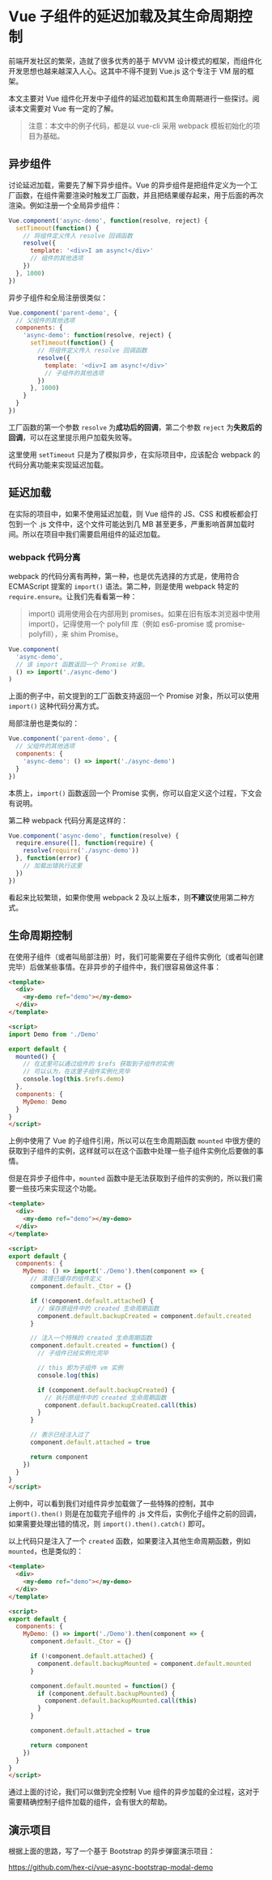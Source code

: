 # Vue 子组件的延迟加载及其生命周期控制

前端开发社区的繁荣，造就了很多优秀的基于 MVVM 设计模式的框架，而组件化开发思想也越来越深入人心。这其中不得不提到 Vue.js 这个专注于 VM 层的框架。

本文主要对 Vue 组件化开发中子组件的延迟加载和其生命周期进行一些探讨。阅读本文需要对 Vue 有一定的了解。

> 注意：本文中的例子代码，都是以 vue-cli 采用 webpack 模板初始化的项目为基础。

## 异步组件

讨论延迟加载，需要先了解下异步组件。Vue 的异步组件是把组件定义为一个工厂函数，在组件需要渲染时触发工厂函数，并且把结果缓存起来，用于后面的再次渲染。例如注册一个全局异步组件：

```javascript
Vue.component('async-demo', function(resolve, reject) {
  setTimeout(function() {
    // 将组件定义传入 resolve 回调函数
    resolve({
      template: '<div>I am async!</div>'
      // 组件的其他选项
    })
  }, 1000)
})
```

异步子组件和全局注册很类似：

```javascript
Vue.component('parent-demo', {
  // 父组件的其他选项
  components: {
    'async-demo': function(resolve, reject) {
      setTimeout(function() {
        // 将组件定义传入 resolve 回调函数
        resolve({
          template: '<div>I am async!</div>'
          // 子组件的其他选项
        })
      }, 1000)
    }
  }
})
```

工厂函数的第一个参数 `resolve` 为**成功后的回调**，第二个参数 `reject` 为**失败后的回调**，可以在这里提示用户加载失败等。

这里使用 `setTimeout` 只是为了模拟异步，在实际项目中，应该配合 webpack 的代码分离功能来实现延迟加载。

## 延迟加载

在实际的项目中，如果不使用延迟加载，则 Vue 组件的 JS、CSS 和模板都会打包到一个 .js 文件中，这个文件可能达到几 MB 甚至更多，严重影响首屏加载时间。所以在项目中我们需要启用组件的延迟加载。

### webpack 代码分离

webpack 的代码分离有两种，第一种，也是优先选择的方式是，使用符合 ECMAScript 提案的 `import()` 语法。第二种，则是使用 webpack 特定的 `require.ensure`。让我们先看看第一种：

> import() 调用使用会在内部用到 promises。如果在旧有版本浏览器中使用 import()，记得使用一个 polyfill 库（例如 es6-promise 或 promise-polyfill），来 shim Promise。

```javascript
Vue.component(
  'async-demo',
  // 该 import 函数返回一个 Promise 对象。
  () => import('./async-demo')
)
```

上面的例子中，前文提到的工厂函数支持返回一个 Promise 对象，所以可以使用 `import()` 这种代码分离方式。

局部注册也是类似的：

```javascript
Vue.component('parent-demo', {
  // 父组件的其他选项
  components: {
    'async-demo': () => import('./async-demo')
  }
})
```

本质上，`import()` 函数返回一个 Promise 实例，你可以自定义这个过程，下文会有说明。

第二种 webpack 代码分离是这样的：

```javascript
Vue.component('async-demo', function(resolve) {
  require.ensure([], function(require) {
    resolve(require('./async-demo'))
  }, function(error) {
    // 加载出错执行这里
  })
})
```

看起来比较繁琐，如果你使用 webpack 2 及以上版本，则**不建议**使用第二种方式。

## 生命周期控制

在使用子组件（或者叫局部注册）时，我们可能需要在子组件实例化（或者叫创建完毕）后做某些事情。在非异步的子组件中，我们很容易做这件事：

```html
<template>
  <div>
    <my-demo ref="demo"></my-demo>
  </div>
</template>

<script>
import Demo from './Demo'

export default {
  mounted() {
    // 在这里可以通过组件的 $refs 获取到子组件的实例
    // 可以认为，在这里子组件实例化完毕
    console.log(this.$refs.demo)
  },
  components: {
    MyDemo: Demo
  }
}
</script>
```

上例中使用了 Vue 的子组件引用，所以可以在生命周期函数 `mounted` 中很方便的获取到子组件的实例，这样就可以在这个函数中处理一些子组件实例化后要做的事情。

但是在异步子组件中，`mounted` 函数中是无法获取到子组件的实例的，所以我们需要一些技巧来实现这个功能。

```html
<template>
  <div>
    <my-demo ref="demo"></my-demo>
  </div>
</template>

<script>
export default {
  components: {
    MyDemo: () => import('./Demo').then(component => {
      // 清理已缓存的组件定义
      component.default._Ctor = {}

      if (!component.default.attached) {
        // 保存原组件中的 created 生命周期函数
        component.default.backupCreated = component.default.created
      }

      // 注入一个特殊的 created 生命周期函数
      component.default.created = function() {
        // 子组件已经实例化完毕

        // this 即为子组件 vm 实例
        console.log(this)

        if (component.default.backupCreated) {
          // 执行原组件中的 created 生命周期函数
          component.default.backupCreated.call(this)
        }
      }

      // 表示已经注入过了 
      component.default.attached = true

      return component
    })
  }
}
</script>
```

上例中，可以看到我们对组件异步加载做了一些特殊的控制，其中 `import().then()` 则是在加载完子组件的 .js 文件后，实例化子组件之前的回调，如果需要处理出错的情况，则 `import().then().catch()` 即可。

以上代码只是注入了一个 `created` 函数，如果要注入其他生命周期函数，例如 `mounted`，也是类似的：

```html
<template>
  <div>
    <my-demo ref="demo"></my-demo>
  </div>
</template>

<script>
export default {
  components: {
    MyDemo: () => import('./Demo').then(component => {
      component.default._Ctor = {}

      if (!component.default.attached) {
        component.default.backupMounted = component.default.mounted
      }

      component.default.mounted = function() {
        if (component.default.backupMounted) {
          component.default.backupMounted.call(this)
        }
      }

      component.default.attached = true

      return component
    })
  }
}
</script>
```

通过上面的讨论，我们可以做到完全控制 Vue 组件的异步加载的全过程，这对于需要精确控制子组件加载的组件，会有很大的帮助。

## 演示项目

根据上面的思路，写了一个基于 Bootstrap 的异步弹窗演示项目：

https://github.com/hex-ci/vue-async-bootstrap-modal-demo
